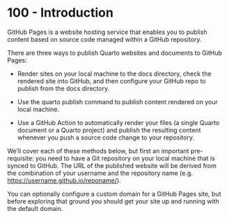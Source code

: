 # 100 - Introduction

GitHub Pages is a website hosting service that enables you to publish content based on source code managed within a GitHub repository.

There are three ways to publish Quarto websites and documents to GitHub Pages:

- Render sites on your local machine to the docs directory, check the rendered site into GitHub, and then configure your GitHub repo to publish from the docs directory.

- Use the quarto publish command to publish content rendered on your local machine.

- Use a GitHub Action to automatically render your files (a single Quarto document or a Quarto project) and publish the resulting content whenever you push a source code change to your repository.

We’ll cover each of these methods below, but first an important pre-requisite: you need to have a Git repository on your local machine that is synced to GitHub. The URL of the published website will be derived from the combination of your username and the repository name (e.g. https://username.github.io/reponame/).

You can optionally configure a custom domain for a GitHub Pages site, but before exploring that ground you should get your site up and running with the default domain.
